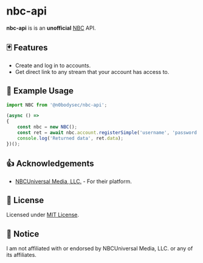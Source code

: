 # nbc-api

**nbc-api** is is an **unofficial** [NBC](https://nbc.com) API.

## 🃏 Features

- Create and log in to accounts.
- Get direct link to any stream that your account has access to.

## 🚀 Example Usage

```js
import NBC from '@n0bodysec/nbc-api';

(async () =>
{
	const nbc = new NBC();
	const ret = await nbc.account.registerSimple('username', 'password');
	console.log('Returned data', ret.data);
})();
```

## 👍 Acknowledgements

- [NBCUniversal Media, LLC.](https://www.nbcuniversal.com/) - For their platform.

## 📜 License

Licensed under [MIT License](LICENSE.md).

## 📜 Notice

I am not affiliated with or endorsed by NBCUniversal Media, LLC. or any of its affiliates.
